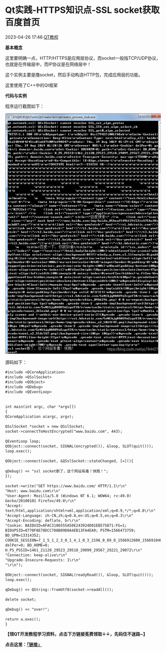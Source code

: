 # Qt实践-HTTPS知识点-SSL socket获取百度首页

2023-04-26 17:46·[QT教程](https://www.toutiao.com/c/user/token/MS4wLjABAAAAJW6PdNNpohsjPXV2WiU3PbO3EgXSURUlbocojcbC-p_r9xf5l28xylvylyEMnUST/?source=tuwen_detail)

**基本概念**

这里要明确一点，HTTP/HTTPS是应用层协议，而socket一般指TCP/UDP协议，也就是在传输层中，而IP协议是在网络层中！

这个实例主要是撸socket，然后手动构造HTTP包，完成应用层的功能。

这里使用了C++中的Qt框架



**代码与实例**

程序运行截图如下：



![img](./images/f3da3ffdaa7944748369e94a0c95f0a6.image)





源码如下：

```
#include <QCoreApplication>
#include <QSslSocket>
#include <QObject>
#include <QDebug>
#include <QEventLoop>


int main(int argc, char *argv[])
{
QCoreApplication a(argc, argv);

QSslSocket *socket = new QSslSocket;
socket->connectToHostEncrypted("www.baidu.com", 443);

QEventLoop loop;
QObject::connect(socket, SIGNAL(encrypted()), &loop, SLOT(quit()));
loop.exec();

QObject::connect(socket, &QSslSocket::stateChanged, [=](){

qDebug() << "ssl socket断了，这个网站有毒！快跑！";
});

socket->write("GET https://www.baidu.com/ HTTP/1.1\r\n"
"Host: www.baidu.com\r\n"
"User-Agent: Mozilla/5.0 (Windows NT 6.1; WOW64; rv:49.0) Gecko/20100101 Firefox/49.0\r\n"
"Accept: text/html,application/xhtml+xml,application/xml;q=0.9,*/*;q=0.8\r\n"
"Accept-Language: zh-CN,zh;q=0.8,en-US;q=0.5,en;q=0.3\r\n"
"Accept-Encoding: deflate, br\r\n"
"Cookie: BAIDUID=AFAC3106555A50E243924D01EB575871:FG=1; BIDUPSID=0770F8E70DCC708B09D0A4EB13FA4EA9; PSTM=1566473759; BD_UPN=13314352; COOKIE_SESSION=7_1_5_1_2_3_0_1_4_1_0_3_2196_0_89_0_1566912600_1566910408_1566912511%7C9%231980_13_1566912293%7C6; delPer=0; BD_HOME=0; H_PS_PSSID=1461_21120_29523_29518_29099_29567_29221_29072\r\n"
"Connection: keep-alive\r\n"
"Upgrade-Insecure-Requests: 1\r\n"
"\r\n");

QObject::connect(socket, SIGNAL(readyRead()), &loop, SLOT(quit()));
loop.exec();

qDebug() << QString::fromUtf8(socket->readAll());

delete socket;

qDebug() << "over!";

return a.exec();
}
```

**【领QT开发教程学习资料，点击下方链接莬费领取↓↓，先码住不迷路~】**

**点击这里：[「链接」](http://docs.qq.com/doc/DUlVwTW1FZlZuWE9G)**